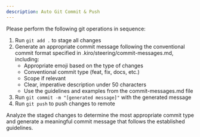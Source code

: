 ```yaml
---
description: Auto Git Commit & Push
---
```


Please perform the following git operations in sequence:

1. Run `git add .` to stage all changes
2. Generate an appropriate commit message following the conventional commit format specified in .kiro/steering/commit-messages.md, including:
   - Appropriate emoji based on the type of changes
   - Conventional commit type (feat, fix, docs, etc.)
   - Scope if relevant
   - Clear, imperative description under 50 characters
   - Use the guidelines and examples from the commit-messages.md file
3. Run `git commit -m "[generated message]"` with the generated message
4. Run `git push` to push changes to remote

Analyze the staged changes to determine the most appropriate commit type and generate a meaningful commit message that follows the established guidelines.
